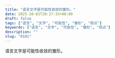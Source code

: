 ```yaml
---
title: "语言文字是可能性收敛的雏形。"
date: 2025-10-01T20:17:33+08:00
draft: false
tags: ["语言", "文字", "可能性", "雏形", "观点"]
keywords: ["语言", "文字", "可能性", "雏形", "观点"]
description: ""
slug: "0101"
---
```


语言文字是可能性收敛的雏形。
